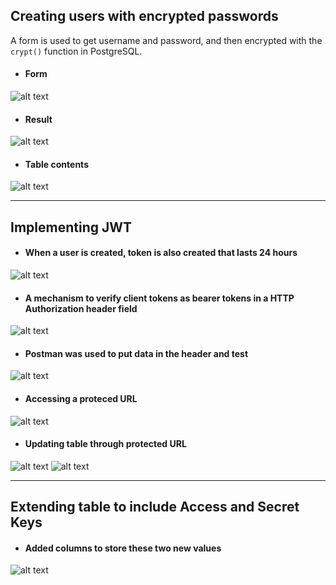 ## Creating users with encrypted passwords
A form is used to get username and password, and then encrypted with the `crypt()` function in PostgreSQL.
* #### Form
![alt text](https://github.com/yitchee98/2019-tudublin-cmpu4023/blob/C15390501-wks-2/worksheets/2-authentication/1-register.png "/")

* #### Result
![alt text](https://github.com/yitchee98/2019-tudublin-cmpu4023/blob/C15390501-wks-2/worksheets/2-authentication/1-result.png "/")

* #### Table contents
![alt text](https://github.com/yitchee98/2019-tudublin-cmpu4023/blob/C15390501-wks-2/worksheets/2-authentication/1-table.png "/")

---

## Implementing JWT
* #### When a user is created, token is also created that lasts 24 hours
![alt text](https://github.com/yitchee98/2019-tudublin-cmpu4023/blob/C15390501-wks-2/worksheets/2-authentication/2-jwtsign.png "/")

* #### A mechanism to verify client tokens as bearer tokens in a HTTP Authorization header field
![alt text](https://github.com/yitchee98/2019-tudublin-cmpu4023/blob/C15390501-wks-2/worksheets/2-authentication/2-bearer-function.png "/")

* #### Postman was used to put data in the header and test
![alt text](https://github.com/yitchee98/2019-tudublin-cmpu4023/blob/C15390501-wks-2/worksheets/2-authentication/2-login.png "/")

* #### Accessing a proteced URL
![alt text](https://github.com/yitchee98/2019-tudublin-cmpu4023/blob/C15390501-wks-2/worksheets/2-authentication/2-protected-token.png "/")

* #### Updating table through protected URL 
![alt text](https://github.com/yitchee98/2019-tudublin-cmpu4023/blob/C15390501-wks-2/worksheets/2-authentication/2-update-table.png "/")
![alt text](https://github.com/yitchee98/2019-tudublin-cmpu4023/blob/C15390501-wks-2/worksheets/2-authentication/2-update.png "/")

---

## Extending table to include Access and Secret Keys
* #### Added columns to store these two new values
![alt text](https://github.com/yitchee98/2019-tudublin-cmpu4023/blob/C15390501-wks-2/worksheets/2-authentication/3-tables.png "/")

